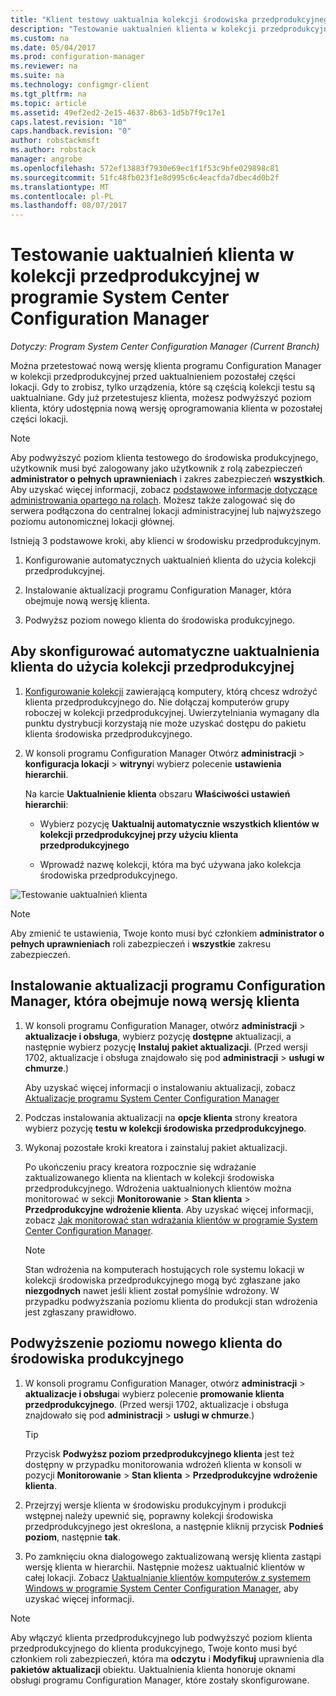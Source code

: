 ```yaml
---
title: "Klient testowy uaktualnia kolekcji środowiska przedprodukcyjnego | Dokumentacja firmy Microsoft"
description: "Testowanie uaktualnień klienta w kolekcji przedprodukcyjnej w programie System Center Configuration Manager."
ms.custom: na
ms.date: 05/04/2017
ms.prod: configuration-manager
ms.reviewer: na
ms.suite: na
ms.technology: configmgr-client
ms.tgt_pltfrm: na
ms.topic: article
ms.assetid: 49ef2ed2-2e15-4637-8b63-1d5b7f9c17e1
caps.latest.revision: "10"
caps.handback.revision: "0"
author: robstackmsft
ms.author: robstack
manager: angrobe
ms.openlocfilehash: 572ef13883f7930e69ec1f1f53c9bfe029898c81
ms.sourcegitcommit: 51fc48fb023f1e8d995c6c4eacfda7dbec4d0b2f
ms.translationtype: MT
ms.contentlocale: pl-PL
ms.lasthandoff: 08/07/2017
---
```

# <a name="how-to-test-client-upgrades-in-a-pre-production-collection-in-system-center-configuration-manager"></a>Testowanie uaktualnień klienta w kolekcji przedprodukcyjnej w programie System Center Configuration Manager

*Dotyczy: Program System Center Configuration Manager (Current Branch)*

Można przetestować nową wersję klienta programu Configuration Manager w kolekcji przedprodukcyjnej przed uaktualnieniem pozostałej części lokacji.  Gdy to zrobisz, tylko urządzenia, które są częścią kolekcji testu są uaktualniane. Gdy już przetestujesz klienta, możesz podwyższyć poziom klienta, który udostępnia nową wersję oprogramowania klienta w pozostałej części lokacji.

> [!NOTE]
> Aby podwyższyć poziom klienta testowego do środowiska produkcyjnego, użytkownik musi być zalogowany jako użytkownik z rolą zabezpieczeń **administrator o pełnych uprawnieniach** i zakres zabezpieczeń **wszystkich**. Aby uzyskać więcej informacji, zobacz [podstawowe informacje dotyczące administrowania opartego na rolach](/sccm/core/understand/fundamentals-of-role-based-administration). Możesz także zalogować się do serwera podłączona do centralnej lokacji administracyjnej lub najwyższego poziomu autonomicznej lokacji głównej.

 Istnieją 3 podstawowe kroki, aby klienci w środowisku przedprodukcyjnym.  

1.  Konfigurowanie automatycznych uaktualnień klienta do użycia kolekcji przedprodukcyjnej.  

2.  Instalowanie aktualizacji programu Configuration Manager, która obejmuje nową wersję klienta.  

3.  Podwyższ poziom nowego klienta do środowiska produkcyjnego.  

##  <a name="to-configure-automatic-client-upgrades-to-use-a-pre-production-collection"></a>Aby skonfigurować automatyczne uaktualnienia klienta do użycia kolekcji przedprodukcyjnej  

1. [Konfigurowanie kolekcji](..\collections\create-collections.md) zawierającą komputery, którą chcesz wdrożyć klienta przedprodukcyjnego do. Nie dołączaj komputerów grupy roboczej w kolekcji przedprodukcyjnej. Uwierzytelniania wymagany dla punktu dystrybucji korzystają nie może uzyskać dostępu do pakietu klienta środowiska przedprodukcyjnego.   

1.  W konsoli programu Configuration Manager Otwórz **administracji** > **konfiguracja lokacji** > **witryny**i wybierz polecenie **ustawienia hierarchii**.  

     Na karcie **Uaktualnienie klienta** obszaru **Właściwości ustawień hierarchii**:  

    -   Wybierz pozycję **Uaktualnij automatycznie wszystkich klientów w kolekcji przedprodukcyjnej przy użyciu klienta przedprodukcyjnego**  

    -   Wprowadź nazwę kolekcji, która ma być używana jako kolekcja środowiska przedprodukcyjnego.  

![Testowanie uaktualnień klienta](media/test-client-upgrades.png)

>[!NOTE]
>Aby zmienić te ustawienia, Twoje konto musi być członkiem **administrator o pełnych uprawnieniach** roli zabezpieczeń i **wszystkie** zakresu zabezpieczeń.


##  <a name="to-install-a-configuration-manager-update-that-includes-a-new-version-of-the-client"></a>Instalowanie aktualizacji programu Configuration Manager, która obejmuje nową wersję klienta  

1.  W konsoli programu Configuration Manager, otwórz **administracji** > **aktualizacje i obsługa**, wybierz pozycję **dostępne** aktualizacji, a następnie wybierz pozycję **Instaluj pakiet aktualizacji**. (Przed wersji 1702, aktualizacje i obsługa znajdowało się pod **administracji** > **usługi w chmurze**.)

     Aby uzyskać więcej informacji o instalowaniu aktualizacji, zobacz [Aktualizacje programu System Center Configuration Manager](../../../../core/servers/manage/updates.md)  

2.  Podczas instalowania aktualizacji na **opcje klienta** strony kreatora wybierz pozycję **testu w kolekcji środowiska przedprodukcyjnego**.  

3.  Wykonaj pozostałe kroki kreatora i zainstaluj pakiet aktualizacji.  

     Po ukończeniu pracy kreatora rozpocznie się wdrażanie zaktualizowanego klienta na klientach w kolekcji środowiska przedprodukcyjnego. Wdrożenia uaktualnionych klientów można monitorować w sekcji **Monitorowanie** > **Stan klienta** > **Przedprodukcyjne wdrożenie klienta**. Aby uzyskać więcej informacji, zobacz [Jak monitorować stan wdrażania klientów w programie System Center Configuration Manager](../../../../core/clients/deploy/monitor-client-deployment-status.md).

    > [!NOTE]
    > Stan wdrożenia na komputerach hostujących role systemu lokacji w kolekcji środowiska przedprodukcyjnego mogą być zgłaszane jako **niezgodnych** nawet jeśli klient został pomyślnie wdrożony. W przypadku podwyższania poziomu klienta do produkcji stan wdrożenia jest zgłaszany prawidłowo.

##  <a name="to-promote-the-new-client-to-production"></a>Podwyższenie poziomu nowego klienta do środowiska produkcyjnego  

1.  W konsoli programu Configuration Manager, otwórz **administracji** > **aktualizacje i obsługa**i wybierz polecenie **promowanie klienta przedprodukcyjnego**. (Przed wersji 1702, aktualizacje i obsługa znajdowało się pod **administracji** > **usługi w chmurze**.)

    > [!TIP]
    > Przycisk **Podwyższ poziom przedprodukcyjnego klienta** jest też dostępny w przypadku monitorowania wdrożeń klienta w konsoli w pozycji **Monitorowanie** > **Stan klienta** > **Przedprodukcyjne wdrożenie klienta**.

2.  Przejrzyj wersje klienta w środowisku produkcyjnym i produkcji wstępnej należy upewnić się, poprawny kolekcji środowiska przedprodukcyjnego jest określona, a następnie kliknij przycisk **Podnieś poziom**, następnie **tak**.  

3.  Po zamknięciu okna dialogowego zaktualizowaną wersję klienta zastąpi wersję klienta w hierarchii. Następnie możesz uaktualnić klientów w całej lokacji. Zobacz [Uaktualnianie klientów komputerów z systemem Windows w programie System Center Configuration Manager](../../../../core/clients/manage/upgrade/upgrade-clients-for-windows-computers.md), aby uzyskać więcej informacji.  

>[!NOTE]
>Aby włączyć klienta przedprodukcyjnego lub podwyższyć poziom klienta przedprodukcyjnego do klienta produkcyjnego, Twoje konto musi być członkiem roli zabezpieczeń, która ma **odczytu** i **Modyfikuj** uprawnienia dla **pakietów aktualizacji** obiektu.
>Uaktualnienia klienta honoruje oknami obsługi programu Configuration Manager, które zostały skonfigurowane.
